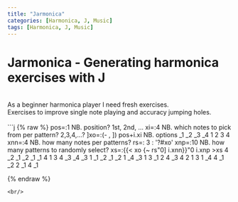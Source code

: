 ```yaml
---
title: "Jarmonica"
categories: [Harmonica, J, Music]
tags: [Harmonica, J, Music]
---
```


# Jarmonica - Generating harmonica exercises with J
<br/>
As a beginner harmonica player I need fresh exercises.<br/>
Exercises to improve single note playing and accuracy jumping holes.<br/>
<br/>
```j
{% raw %}
   pos=:1 NB. position? 1st, 2nd, ...
   xi=:4 NB. which notes to pick from per pattern? 2,3,4,...?
   ]xo=:(- , ]) pos+i.xi NB. options
_1 _2 _3 _4 1 2 3 4
   xnn=:4 NB. how many notes per patterns?
   rs=: 3 : '?#xo'
   xnp=:10 NB. how many patterns to randomly select?
   xs=:{{< xo {~ rs"0] i.xnn}}"0 i.xnp
   >xs
 4 _2 _1 _2
_1 _1  4  1
 3  4 _3 _4
_3  1 _1 _2
_1 _2  1 _4
_3  1  3 _1
 2  4 _3  4
 2  1  3  1
_4  4 _1 _2
 2 _1  4 _1
   
 {% endraw %}
 ```
<br/>
